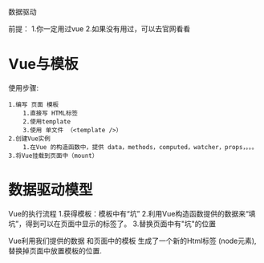 


数据驱动

前提：
    1.你一定用过vue
    2.如果没有用过，可以去官网看看

# Vue与模板

使用步骤:

    1.编写 页面 模板
        1.直接写 HTML标签
        2.使用template
        3.使用 单文件 （<template />）
    2.创建Vue实例
        1.在Vue 的构造函数中，提供 data，methods，computed，watcher，props，。。。
    3.将Vue挂载到页面中（mount）

# 数据驱动模型

Vue的执行流程
    1.获得模板：模板中有“坑”
    2.利用Vue构造函数提供的数据来“填坑”，得到可以在页面中显示的标签了。
    3.替换页面中有"坑"的位置

Vue利用我们提供的数据 和页面中的模板 生成了一个新的Html标签 (node元素),替换掉页面中放置模板的位置.